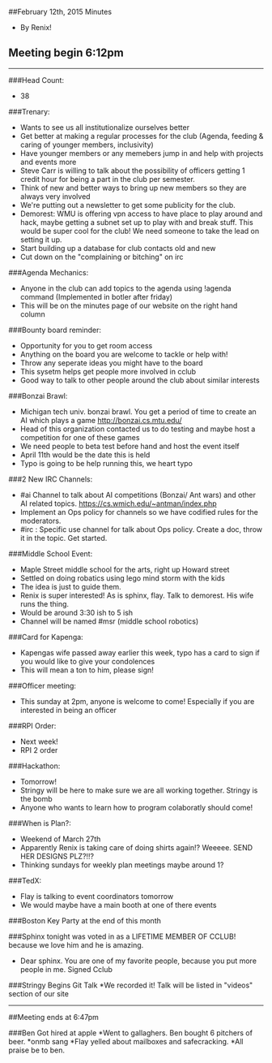 ##February 12th, 2015 Minutes
* By Renix!

## Meeting begin 6:12pm

 - - -

###Head Count:
* 38

###Trenary:
* Wants to see us all institutionalize ourselves better
* Get better at making a regular processes for the club (Agenda, feeding & caring of younger members, inclusivity)
* Have younger members or any memebers jump in and help with projects and events more
* Steve Carr is willing to talk about the possibility of officers getting 1 credit hour for being a part in the club per semester.
* Think of new and better ways to bring up new members so they are always very involved
* We're putting out a newsletter to get some publicity for the club.
* Demorest: WMU is offering vpn access to have place to play around and hack, maybe getting a subnet set up to play with and break stuff. This would be super cool for the club! We need someone to take the lead on setting it up.
* Start building up a database for club contacts old and new
* Cut down on the "complaining or bitching" on irc

###Agenda Mechanics:
* Anyone in the club can add topics to the agenda using !agenda command (Implemented in botler after friday)
* This will be on the minutes page of our website on the right hand column

###Bounty board reminder:
* Opportunity for you to get room access
* Anything on the board you are welcome to tackle or help with!
* Throw any seperate ideas you might have to the board
* This sysetm helps get people more involved in cclub
* Good way to talk to other people around the club about similar interests

###Bonzai Brawl:
* Michigan tech univ. bonzai brawl. You get a period of time to create an AI which plays a game http://bonzai.cs.mtu.edu/
* Head of this organization contacted us to do testing and maybe host a competition for one of these games
* We need people to beta test before hand and host the event itself
* April 11th would be the date this is held
* Typo is going to be help running this, we heart typo

###2 New IRC Channels:
* #ai Channel to talk about AI competitions (Bonzai/ Ant wars) and other AI related topics. https://cs.wmich.edu/~antman/index.php
* Implement an Ops policy for channels so we have codified rules for the moderators.
* #irc : Specific use channel for talk about Ops policy. Create a doc, throw it in the topic. Get started.

###Middle School Event:
* Maple Street middle school for the arts, right up Howard street
* Settled on doing robatics using lego mind storm with the kids
* The idea is just to guide them.
* Renix is super interested! As is sphinx, flay. Talk to demorest. His wife runs the thing.
* Would be around 3:30 ish to 5 ish 
* Channel will be named #msr (middle school robotics)

###Card for Kapenga:
* Kapengas wife passed away earlier this week, typo has a card to sign if you would like to give your condolences
* This will mean a ton to him, please sign!

###Officer meeting:
* This sunday at 2pm, anyone is welcome to come! Especially if you are interested in being an officer

###RPI Order:
* Next week!
* RPI 2 order

###Hackathon:
* Tomorrow!
* Stringy will be here to make sure we are all working together. Stringy is the bomb
* Anyone who wants to learn how to program colaboratly should come!

###When is Plan?:
* Weekend of March 27th
* Apparently Renix is taking care of doing shirts again!? Weeeee. SEND HER DESIGNS PLZ?!!?
* Thinking sundays for weekly plan meetings maybe around 1?

###TedX:
* Flay is talking to event coordinators tomorrow
* We would maybe have a main booth at one of there events

###Boston Key Party at the end of this month

###Sphinx tonight was voted in as a LIFETIME MEMBER OF CCLUB! because we love him and he is amazing.
* Dear sphinx. You are one of my favorite people, because you put more people in me. Signed Cclub

###Stringy Begins Git Talk
*We recorded it! Talk will be listed in "videos" section of our site

- - - 

##Meeting ends at 6:47pm

###Ben Got hired at apple
*Went to gallaghers. Ben bought 6 pitchers of beer.
*onmb sang
*Flay yelled about mailboxes and safecracking.
*All praise be to ben.



